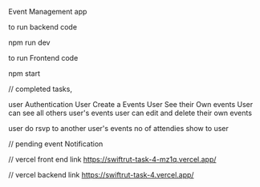 Event Management app


to run backend code

npm run dev

to run Frontend code

npm start

// completed tasks, 

user Authentication
User Create a Events
User See their Own events
User can see all others user's events
user can edit and delete their own events

user do rsvp to another user's events 
no of attendies show to user

// pending 
event Notification



// vercel front end link
https://swiftrut-task-4-mz1q.vercel.app/

// vercel backend link
https://swiftrut-task-4.vercel.app/
